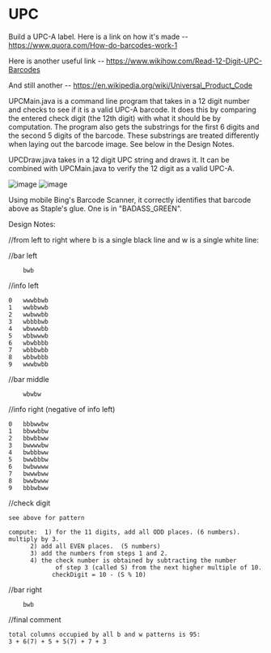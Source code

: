 # UPC
Build a UPC-A label.  Here is a link on how it's made -- https://www.quora.com/How-do-barcodes-work-1

Here is another useful link -- https://www.wikihow.com/Read-12-Digit-UPC-Barcodes

And still another -- https://en.wikipedia.org/wiki/Universal_Product_Code


UPCMain.java is a command line program that takes in a 12 digit number and checks to see if it is a valid UPC-A barcode.
It does this by comparing the entered check digit (the 12th digit) with what it should be by computation.  The program
also gets the substrings for the first 6 digits and the second 5 digits of the barcode.  These substrings are treated
differently when laying out the barcode image.  See below in the Design Notes.

UPCDraw.java takes in a 12 digit UPC string and draws it.  It can be combined with UPCMain.java to verify the 12 digit 
as a valid UPC-A.

![image](https://user-images.githubusercontent.com/31526815/39031002-7da40662-441a-11e8-9e8c-bd89c9e26f7e.png) ![image](https://user-images.githubusercontent.com/31526815/39031414-d2146bb8-441c-11e8-8342-583fa6c0f888.png)



Using mobile Bing's Barcode Scanner, it correctly identifies that barcode above as Staple's glue.  One is in "BADASS_GREEN".

Design Notes:

//from left to right where b is a single black line and w is a single white line:

//bar left

		bwb

//info left

	0	wwwbbwb		
	1	wwbbwwb		
	2	wwbwwbb		
	3	wbbbbwb		
	4	wbwwwbb		
	5	wbbwwwb		
	6	wbwbbbb
	7	wbbbwbb
	8	wbbwbbb
	9	wwwbwbb

//bar middle
	
		wbwbw

//info right (negative of info left)

	0	bbbwwbw
	1	bbwwbbw
	2	bbwbbww
	3	bwwwwbw
	4	bwbbbww
	5	bwwbbbw
	6	bwbwwww
	7	bwwwbww
	8	bwwbwww
	9	bbbwbww

//check digit
	
	see above for pattern
	
	compute:  1) for the 11 digits, add all ODD places. (6 numbers). multiply by 3.
		  2) add all EVEN places.  (5 numbers)
		  3) add the numbers from steps 1 and 2.
		  4) the check number is obtained by subtracting the number
                 of step 3 (called S) from the next higher multiple of 10.
				checkDigit = 10 - (S % 10)
	
//bar right

		bwb

//final comment
	
	total columns occupied by all b and w patterns is 95:
	3 + 6(7) + 5 + 5(7) + 7 + 3 
